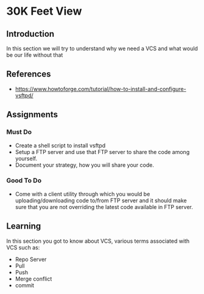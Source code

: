 # 30K Feet View

## Introduction
In this section we will try to understand why we need a VCS and what would be our life without that

## References
* https://www.howtoforge.com/tutorial/how-to-install-and-configure-vsftpd/

## Assignments
### Must Do
* Create a shell script to install vsftpd
* Setup a FTP server and use that FTP server to share the code among yourself.
* Document your strategy, how you will share your code.

### Good To Do
* Come with a client utility through which you would be uploading/downloading code to/from FTP server and it should make sure that you are not overriding the latest code available in FTP server.

## Learning
In this section you got to know about VCS, various terms associated with VCS such as:
* Repo Server
* Pull
* Push
* Merge conflict
* commit